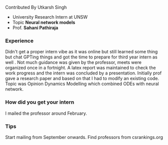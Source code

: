 Contributed By Utkarsh Singh

- University Research Intern at UNSW
- Topic **Neural network models** 
- Prof. **Sahani Pathiraja**

### Experience

Didn't get a proper intern vibe as it was online but still learned some thing but chat GPTing things and got the time to prepare for third year intern as well . Not much guidance was given by the professor, meets were organized once in a fortnight. A latex report was maintained to check the work progress and the intern was concluded by a presentation. Initially prof gave a research paper and based on that I had to modify an existing code. Topic was Opinion Dynamics Modelling which combined ODEs with neural network. 

### How did you get your intern

I mailed the professor around February.

### Tips

Start mailing from September onwards. Find professors from csrankings.org